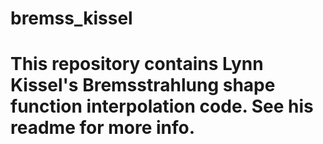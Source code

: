 # bremss_kissel
# This repository contains Lynn Kissel's Bremsstrahlung shape function interpolation code. See his readme for more info.

